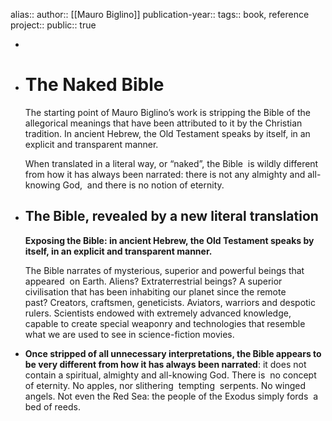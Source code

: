 alias::
author:: [[Mauro Biglino]] 
publication-year:: 
tags:: book, reference
project:: 
public:: true

-
- # The Naked Bible
  
  The starting point of Mauro Biglino’s work is stripping the Bible of the allegorical meanings that have been attributed to it by the Christian tradition. In ancient Hebrew, the Old Testament speaks by itself, in an explicit and transparent manner.
  
  When translated in a literal way, or “naked”, the Bible  is wildly different from how it has always been narrated: there is not any almighty and all-knowing God,  and there is no notion of eternity.
- ## The Bible, revealed by a new literal translation
  
  **Exposing the Bible: in ancient Hebrew, the Old Testament speaks by itself, in an explicit and transparent manner.**
  
  The Bible narrates of mysterious, superior and powerful beings that appeared  on Earth. Aliens? Extraterrestrial beings? A superior civilisation that has been inhabiting our planet since the remote past? Creators, craftsmen, geneticists. Aviators, warriors and despotic rulers. Scientists endowed with extremely advanced knowledge, capable to create special weaponry and technologies that resemble what we are used to see in science-fiction movies.
- **Once stripped of all unnecessary interpretations, the Bible appears to be very different from how it has always been narrated**: it does not contain a spiritual, almighty and all-knowing God. There is  no concept of eternity. No apples, nor slithering  tempting  serpents. No winged angels. Not even the Red Sea: the people of the Exodus simply fords  a bed of reeds.